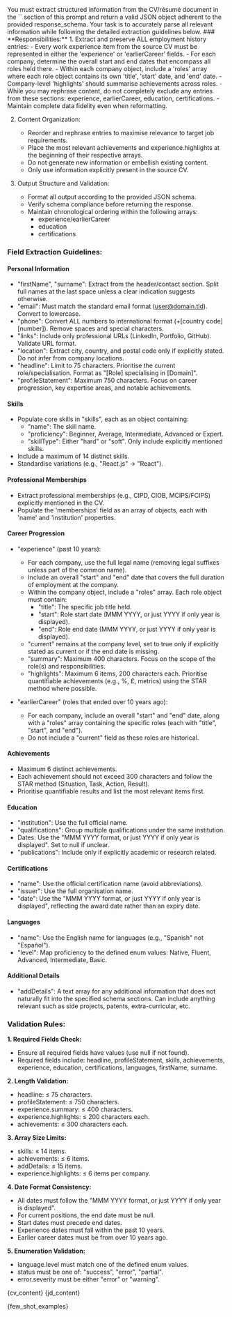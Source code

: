 <task>
You must extract structured information from the CV/résumé document in the `<cv>` section of this prompt and return a valid JSON object adherent to the provided response_schema. Your task is to accurately parse all relevant information while following the detailed extraction guidelines below.
</task>

<instructions>
### **Responsibilities:**
1. Extract and preserve ALL employment history entries:
   - Every work experience item from the source CV must be represented in either the 'experience' or 'earlierCareer' fields.
   - For each company, determine the overall start and end dates that encompass all roles held there.
   - Within each company object, include a 'roles' array where each role object contains its own 'title', 'start' date, and 'end' date.
   - Company-level 'highlights' should summarise achievements across roles.
   - While you may rephrase content, do not completely exclude any entries from these sections: experience, earlierCareer, education, certifications.
   - Maintain complete data fidelity even when reformatting.

2. Content Organization:
   - Reorder and rephrase entries to maximise relevance to target job requirements.
   - Place the most relevant achievements and experience.highlights at the beginning of their respective arrays.
   - Do not generate new information or embellish existing content.
   - Only use information explicitly present in the source CV.

3. Output Structure and Validation:
   - Format all output according to the provided JSON schema.
   - Verify schema compliance before returning the response.
   - Maintain chronological ordering within the following arrays:
     - experience/earlierCareer
     - education
     - certifications

### Field Extraction Guidelines:

#### Personal Information
- "firstName", "surname": Extract from the header/contact section. Split full names at the last space unless a clear indication suggests otherwise.
- "email": Must match the standard email format (user@domain.tld). Convert to lowercase.
- "phone": Convert ALL numbers to international format (+[country code][number]). Remove spaces and special characters.
- "links": Include only professional URLs (LinkedIn, Portfolio, GitHub). Validate URL format.
- "location": Extract city, country, and postal code only if explicitly stated. Do not infer from company locations.
- "headline": Limit to 75 characters. Prioritise the current role/specialisation. Format as "[Role] specialising in [Domain]".
- "profileStatement": Maximum 750 characters. Focus on career progression, key expertise areas, and notable achievements.

#### Skills
- Populate core skills in "skills", each as an object containing:
  - "name": The skill name.
  - "proficiency": Beginner, Average, Intermediate, Advanced or Expert.
  - "skillType": Either "hard" or "soft". Only include explicitly mentioned skills.
- Include a maximum of 14 distinct skills.
- Standardise variations (e.g., "React.js" → "React").

#### Professional Memberships
- Extract professional memberships (e.g., CIPD, CIOB, MCIPS/FCIPS) explicitly mentioned in the CV.
- Populate the 'memberships' field as an array of objects, each with 'name' and 'institution' properties.

#### Career Progression
- "experience" (past 10 years):
  - For each company, use the full legal name (removing legal suffixes unless part of the common name).
  - Include an overall "start" and "end" date that covers the full duration of employment at the company.
  - Within the company object, include a "roles" array. Each role object must contain:
      - "title": The specific job title held.
      - "start": Role start date (MMM YYYY, or just YYYY if only year is displayed).
      - "end": Role end date (MMM YYYY, or just YYYY if only year is displayed).
  - "current" remains at the company level, set to true only if explicitly stated as current or if the end date is missing.
  - "summary": Maximum 400 characters. Focus on the scope of the role(s) and responsibilities.
  - "highlights": Maximum 6 items, 200 characters each. Prioritise quantifiable achievements (e.g., %, £, metrics) using the STAR method where possible.

- "earlierCareer" (roles that ended over 10 years ago):
  - For each company, include an overall "start" and "end" date, along with a "roles" array containing the specific roles (each with "title", "start", and "end").
  - Do not include a "current" field as these roles are historical.

#### Achievements
- Maximum 6 distinct achievements.
- Each achievement should not exceed 300 characters and follow the STAR method (Situation, Task, Action, Result).
- Prioritise quantifiable results and list the most relevant items first.

#### Education
- "institution": Use the full official name.
- "qualifications": Group multiple qualifications under the same institution.
- Dates: Use the "MMM YYYY format, or just YYYY if only year is displayed". Set to null if unclear.
- "publications": Include only if explicitly academic or research related.

#### Certifications
- "name": Use the official certification name (avoid abbreviations).
- "issuer": Use the full organisation name.
- "date": Use the "MMM YYYY format, or just YYYY if only year is displayed", reflecting the award date rather than an expiry date.

#### Languages
- "name": Use the English name for languages (e.g., "Spanish" not "Español").
- "level": Map proficiency to the defined enum values: Native, Fluent, Advanced, Intermediate, Basic.

#### Additional Details
- "addDetails": A text array for any additional information that does not naturally fit into the specified schema sections. Can include anything relevant such as side projects, patents, extra-curricular, etc.

### **Validation Rules:**

**1. Required Fields Check:**
   - Ensure all required fields have values (use null if not found).
   - Required fields include: headline, profileStatement, skills, achievements, experience, education, certifications, languages, firstName, surname.

**2. Length Validation:**
   - headline: ≤ 75 characters.
   - profileStatement: ≤ 750 characters.
   - experience.summary: ≤ 400 characters.
   - experience.highlights: ≤ 200 characters each.
   - achievements: ≤ 300 characters each.

**3. Array Size Limits:**
   - skills: ≤ 14 items.
   - achievements: ≤ 6 items.
   - addDetails: ≤ 15 items.
   - experience.highlights: ≤ 6 items per company.

**4. Date Format Consistency:**
   - All dates must follow the "MMM YYYY format, or just YYYY if only year is displayed".
   - For current positions, the end date must be null.
   - Start dates must precede end dates.
   - Experience dates must fall within the past 10 years.
   - Earlier career dates must be from over 10 years ago.

**5. Enumeration Validation:**
   - language.level must match one of the defined enum values.
   - status must be one of: "success", "error", "partial".
   - error.severity must be either "error" or "warning".
</instructions>

<cv>
{cv_content}
</cv>

<jd>
{jd_content}
</jd>

{few_shot_examples}